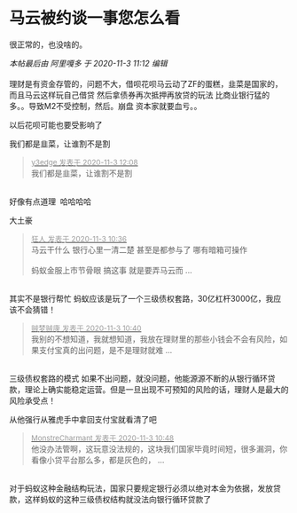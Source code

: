# 马云被约谈一事您怎么看


很正常的，也没啥的。

<i class="pstatus"> 本帖最后由 阿里嘎多 于 2020-11-3 11:12 编辑 </i><br />
<br />
理财是有资金存管的，问题不大，借呗花呗马云动了ZF的蛋糕，韭菜是国家的，而且马云这样玩自己借贷 然后拿债券再次抵押再放贷的玩法 比商业银行猛的多。。导致M2不受控制，然后。崩盘 资本家就要血亏。。<img id="aimg_rwO30" onclick="zoom(this, this.src, 0, 0, 0)" class="zoom" src="https://cdn.jsdelivr.net/gh/hishis/forum-master/public/images/patch.gif" onmouseover="img_onmouseoverfunc(this)" onload="thumbImg(this)" border="0" alt="" />

以后花呗可能也要受影响了<img id="aimg_p8KhH" onclick="zoom(this, this.src, 0, 0, 0)" class="zoom" src="https://cdn.jsdelivr.net/gh/hishis/forum-master/public/images/patch.gif" onmouseover="img_onmouseoverfunc(this)" onload="thumbImg(this)" border="0" alt="" />

我们都是韭菜，让谁割不是割

<div class="quote"><blockquote><font size="2"><a href="https://www.hostloc.com/forum.php?mod=redirect&amp;goto=findpost&amp;pid=9394350&amp;ptid=761607" target="_blank"><font color="#999999">y3edge 发表于 2020-11-3 12:08</font></a></font><br />
我们都是韭菜，让谁割不是割</blockquote></div><br />
好像有点道理&nbsp;&nbsp;哈哈哈哈

大土豪

<div class="quote"><blockquote><font size="2"><a href="https://www.hostloc.com/forum.php?mod=redirect&amp;goto=findpost&amp;pid=9393726&amp;ptid=761607" target="_blank"><font color="#999999">狂人 发表于 2020-11-3 10:36</font></a></font><br />
马云干什么 银行心里一清二楚 甚至是都参与了 哪有暗箱可操作<br />
<br />
蚂蚁金服上市节骨眼 搞这事 就是要弄马云而 ...</blockquote></div><br />
其实不是银行帮忙 蚂蚁应该是玩了一个三级债权套路，30亿杠杆3000亿，我应该不会猜错！

<div class="quote"><blockquote><font size="2"><a href="https://www.hostloc.com/forum.php?mod=redirect&amp;goto=findpost&amp;pid=9393758&amp;ptid=761607" target="_blank"><font color="#999999">贼梦贼康 发表于 2020-11-3 10:40</font></a></font><br />
我别的不想知道，我就想知道，我放在理财里的那些小钱会不会有风险，如果支付宝真的出问题，是不是理财就难 ...</blockquote></div><br />
三级债权套路的模式 如果不出问题，就没问题，他能源源不断的从银行循环贷款，理论上确实能稳定运营。但是一旦出现不可预知的风险的话，理财人是最大的风险承受点！

从他强行从雅虎手中拿回支付宝就看清了吧

<div class="quote"><blockquote><font size="2"><a href="https://www.hostloc.com/forum.php?mod=redirect&amp;goto=findpost&amp;pid=9393818&amp;ptid=761607" target="_blank"><font color="#999999">MonstreCharmant 发表于 2020-11-3 10:48</font></a></font><br />
他没办法管啊，这玩意没法规的，这块我们国家毕竟时间短，很多漏洞，你看像小贷平台那么多，都是灰色的， ...</blockquote></div><br />
对于蚂蚁这种金融结构玩法，国家只要规定银行必须以绝对本金为依据，发放贷款，这样蚂蚁的这种三级债权结构就没法向银行循环贷款了
